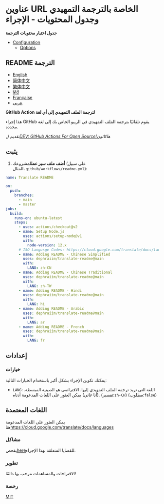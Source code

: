 # عناوين URL الخاصة بالترجمة التمهيدي وجدول المحتويات - الإجراء

**جدول اختبار محتويات الترجمة**

-   [Configuration](#configuration)
    -   [Options](#options)

## README الترجمة

-   [English](README.md)
-   [简体中文](README.zh-CN.md)
-   [繁体中文](README.zh-TW.md)
-   [हिंदी](README.hi.md)
-   [Française](README.fr.md)
-   [عربى](README.ar.md)

**GitHub Action لترجمة الملف التمهيدي إلى أي لغة**

هذا إجراء GitHub يقوم تلقائيًا بترجمة الملف التمهيدي في الريبو الخاص بك إلى لغة محددة.

_تقديم ل[DEV: GitHub Actions For Open Source!](https://dev.to/devteam/announcing-the-github-actions-hackathon-on-dev-3ljn)هاكاثون_

## يثبت

1.  **أضف ملف سير عمل**لمشروعك (على سبيل المثال`.github/workflows/readme.yml`):

```yaml
name: Translate README

on:
  push:
    branches:
      - main
      - master
jobs:
  build:
    runs-on: ubuntu-latest
    steps:
      - uses: actions/checkout@v2
      - name: Setup Node.js
        uses: actions/setup-node@v1
        with:
          node-version: 12.x
      # ISO Langusge Codes: https://cloud.google.com/translate/docs/languages  
      - name: Adding README - Chinese Simplified
        uses: dephraiim/translate-readme@main
        with:
          LANG: zh-CN
      - name: Adding README - Chinese Traditional
        uses: dephraiim/translate-readme@main
        with:
          LANG: zh-TW
      - name: Adding README - Hindi
        uses: dephraiim/translate-readme@main
        with:
          LANG: hi
      - name: Adding README - Arabic
        uses: dephraiim/translate-readme@main
        with:
          LANG: ar
      - name: Adding README - French
        uses: dephraiim/translate-readme@main
        with:
          LANG: fr
```

## إعدادات

### خيارات

يمكنك تكوين الإجراء بشكل أكبر باستخدام الخيارات التالية:

-   `LANG`: اللغة التي تريد ترجمة الملف التمهيدي إليها. الافتراضي هو الصينية المبسطة. (أنا غاني) يمكن العثور على اللغات المدعومة أدناه.
    (تقصير:`zh-CH`) (مطلوب:`false`)

## اللغات المعتمدة

يمكن العثور على اللغات المدعومة هنا<https://cloud.google.com/translate/docs/languages>

### مشاكل

يفحص[here](https://github.com/dephraiim/translate-readme/issues/1)للقضايا المتعلقة بهذا الإجراء.

### تطوير

الاقتراحات والمساهمات مرحب بها دائمًا!

### رخصة

[MIT](./LICENSE)
